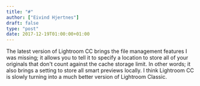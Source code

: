 ```yaml
---
title: "#"
author: ["Eivind Hjertnes"]
draft: false
type: "post"
date: 2017-12-19T01:00:00+01:00
---
```


The latest version of Lightroom CC brings the file management features I
was missing; it allows you to tell it to specify a location to store all
of your originals that don't count against the cache storage limit. In
other words; it also brings a setting to store all smart previews
locally. I think Lightroom CC is slowly turning into a much better
version of Lightroom Classic.
